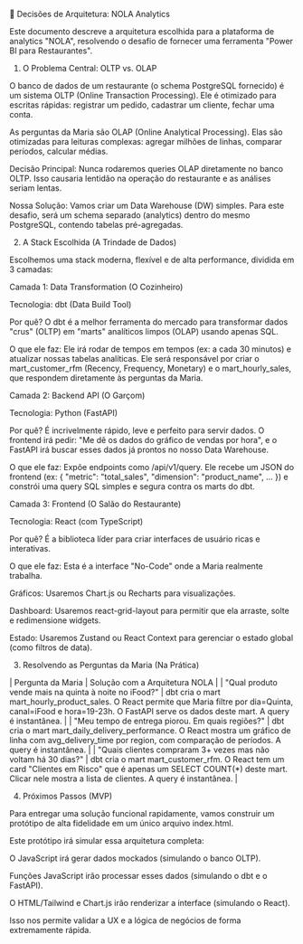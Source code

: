 🚀 Decisões de Arquitetura: NOLA Analytics

Este documento descreve a arquitetura escolhida para a plataforma de analytics "NOLA", resolvendo o desafio de fornecer uma ferramenta "Power BI para Restaurantes".

1. O Problema Central: OLTP vs. OLAP

O banco de dados de um restaurante (o schema PostgreSQL fornecido) é um sistema OLTP (Online Transaction Processing). Ele é otimizado para escritas rápidas: registrar um pedido, cadastrar um cliente, fechar uma conta.

As perguntas da Maria são OLAP (Online Analytical Processing). Elas são otimizadas para leituras complexas: agregar milhões de linhas, comparar períodos, calcular médias.

Decisão Principal: Nunca rodaremos queries OLAP diretamente no banco OLTP. Isso causaria lentidão na operação do restaurante e as análises seriam lentas.

Nossa Solução: Vamos criar um Data Warehouse (DW) simples. Para este desafio, será um schema separado (analytics) dentro do mesmo PostgreSQL, contendo tabelas pré-agregadas.

2. A Stack Escolhida (A Trindade de Dados)

Escolhemos uma stack moderna, flexível e de alta performance, dividida em 3 camadas:

Camada 1: Data Transformation (O Cozinheiro)

Tecnologia: dbt (Data Build Tool)

Por quê? O dbt é a melhor ferramenta do mercado para transformar dados "crus" (OLTP) em "marts" analíticos limpos (OLAP) usando apenas SQL.

O que ele faz: Ele irá rodar de tempos em tempos (ex: a cada 30 minutos) e atualizar nossas tabelas analíticas. Ele será responsável por criar o mart_customer_rfm (Recency, Frequency, Monetary) e o mart_hourly_sales, que respondem diretamente às perguntas da Maria.

Camada 2: Backend API (O Garçom)

Tecnologia: Python (FastAPI)

Por quê? É incrivelmente rápido, leve e perfeito para servir dados. O frontend irá pedir: "Me dê os dados do gráfico de vendas por hora", e o FastAPI irá buscar esses dados já prontos no nosso Data Warehouse.

O que ele faz: Expõe endpoints como /api/v1/query. Ele recebe um JSON do frontend (ex: { "metric": "total_sales", "dimension": "product_name", ... }) e constrói uma query SQL simples e segura contra os marts do dbt.

Camada 3: Frontend (O Salão do Restaurante)

Tecnologia: React (com TypeScript)

Por quê? É a biblioteca líder para criar interfaces de usuário ricas e interativas.

O que ele faz: Esta é a interface "No-Code" onde a Maria realmente trabalha.

Gráficos: Usaremos Chart.js ou Recharts para visualizações.

Dashboard: Usaremos react-grid-layout para permitir que ela arraste, solte e redimensione widgets.

Estado: Usaremos Zustand ou React Context para gerenciar o estado global (como filtros de data).

3. Resolvendo as Perguntas da Maria (Na Prática)

| Pergunta da Maria | Solução com a Arquitetura NOLA |
| "Qual produto vende mais na quinta à noite no iFood?" | dbt cria o mart mart_hourly_product_sales. O React permite que Maria filtre por dia=Quinta, canal=iFood e hora=19-23h. O FastAPI serve os dados deste mart. A query é instantânea. |
| "Meu tempo de entrega piorou. Em quais regiões?" | dbt cria o mart mart_daily_delivery_performance. O React mostra um gráfico de linha com avg_delivery_time por region, com comparação de períodos. A query é instantânea. |
| "Quais clientes compraram 3+ vezes mas não voltam há 30 dias?" | dbt cria o mart mart_customer_rfm. O React tem um card "Clientes em Risco" que é apenas um SELECT COUNT(*) deste mart. Clicar nele mostra a lista de clientes. A query é instantânea. |

4. Próximos Passos (MVP)

Para entregar uma solução funcional rapidamente, vamos construir um protótipo de alta fidelidade em um único arquivo index.html.

Este protótipo irá simular essa arquitetura completa:

O JavaScript irá gerar dados mockados (simulando o banco OLTP).

Funções JavaScript irão processar esses dados (simulando o dbt e o FastAPI).

O HTML/Tailwind e Chart.js irão renderizar a interface (simulando o React).

Isso nos permite validar a UX e a lógica de negócios de forma extremamente rápida.